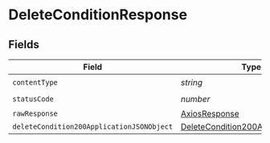 # DeleteConditionResponse


## Fields

| Field                                                                                             | Type                                                                                              | Required                                                                                          | Description                                                                                       |
| ------------------------------------------------------------------------------------------------- | ------------------------------------------------------------------------------------------------- | ------------------------------------------------------------------------------------------------- | ------------------------------------------------------------------------------------------------- |
| `contentType`                                                                                     | *string*                                                                                          | :heavy_check_mark:                                                                                | N/A                                                                                               |
| `statusCode`                                                                                      | *number*                                                                                          | :heavy_check_mark:                                                                                | N/A                                                                                               |
| `rawResponse`                                                                                     | [AxiosResponse](https://axios-http.com/docs/res_schema)                                           | :heavy_minus_sign:                                                                                | N/A                                                                                               |
| `deleteCondition200ApplicationJSONObject`                                                         | [DeleteCondition200ApplicationJSON](../../models/operations/deletecondition200applicationjson.md) | :heavy_minus_sign:                                                                                | OK                                                                                                |
